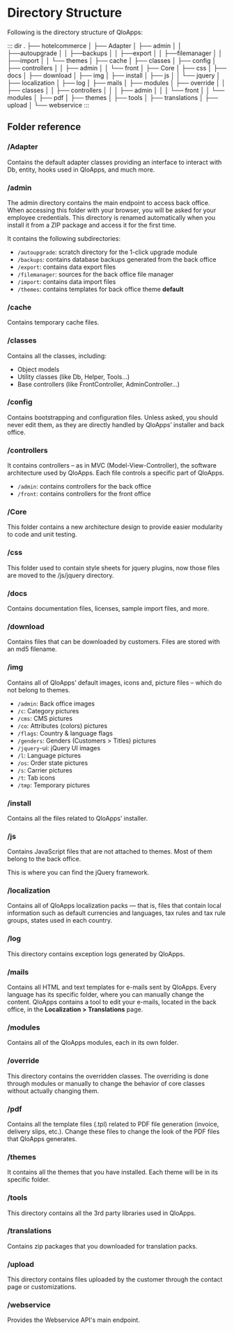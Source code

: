 #  Directory Structure

Following is the directory structure of QloApps:

::: dir
.
├──  hotelcommerce
│    ├── Adapter
│    ├── admin
│    │   ├──autoupgrade
│    │   ├──backups
│    │   ├──export
│    │   ├──filemanager
│    │   ├──import
│    │   └── themes
│    ├── cache
│    ├── classes
│    ├── config
│    ├── controllers
│    │   ├── admin
│    │   └── front
│    ├── Core
│    ├── css
│    ├── docs
│    ├── download
│    ├── img
│    ├── install
│    ├── js
│    │   └── jquery
│    ├── localization
│    ├── log
│    ├── mails
│    ├── modules
│    ├── override
│    │   ├── classes
│    │   ├── controllers
│    │   │   ├── admin
│    │   │   └── front
│    │   └── modules
│    ├── pdf
│    ├── themes
│    ├── tools
│    ├── translations
│    ├── upload
│    └── webservice
:::


## Folder reference

### /Adapter
Contains the default adapter classes providing an interface to interact with Db, entity, hooks used in QloApps, and much more.

### /admin

The admin directory contains the main endpoint to access back office. When accessing this folder with your browser, you will be asked for your employee credentials.
This directory is renamed automatically when you install it from a ZIP package and access it for the first time.

It contains the following subdirectories:

- `/autoupgrade`: scratch directory for the 1-click upgrade module
- `/backups`: contains database backups generated from the back office
- `/export`: contains data export files
- `/filemanager`: sources for the back office file manager
- `/import`: contains data import files
- `/themes`: contains templates for back office theme **default**


### /cache

Contains temporary cache files.

### /classes
Contains all the classes, including:

- Object models
- Utility classes (like Db, Helper, Tools…)
- Base controllers (like FrontController, AdminController…)

### /config

Contains bootstrapping and configuration files. Unless asked, you should never edit them, as they are directly handled by QloApps’ installer and back office.

### /controllers
It contains controllers – as in MVC (Model-View-Controller), the software architecture used by QloApps. Each file controls a specific part of QloApps.

- `/admin`: contains controllers for the back office
- `/front`: contains controllers for the front office

### /Core
This folder contains a new architecture design to provide easier modularity to code and unit testing.

### /css
This folder used to contain style sheets for jquery plugins, now those files are moved to the /js/jquery directory.

### /docs
Contains documentation files, licenses, sample import files, and more.

### /download

Contains files that can be downloaded by customers. Files are stored with an md5 filename.

### /img

Contains all of QloApps’ default images, icons and, picture files – which do not belong to themes.

- `/admin`: Back office images
- `/c`: Category pictures
- `/cms`: CMS pictures
- `/co`: Attributes (colors) pictures
- `/flags`: Country & language flags
- `/genders`: Genders (Customers > Titles) pictures
- `/jquery`-ui: jQuery UI images
- `/l`: Language pictures
- `/os`: Order state pictures
- `/s`: Carrier pictures
- `/t`: Tab icons
- `/tmp`: Temporary pictures


### /install

Contains all the files related to QloApps’ installer.

### /js

Contains JavaScript files that are not attached to themes. Most of them belong to the back office.

This is where you can find the jQuery framework.


### /localization

Contains all of QloApps localization packs — that is, files that contain local information such as default currencies and languages, tax rules and tax rule groups, states used in each country.

### /log
This directory contains exception logs generated by QloApps.

### /mails

Contains all HTML and text templates for e-mails sent by QloApps. Every language has its specific folder, where you can manually change the content. QloApps contains a tool to edit your e-mails, located in the back office, in the **Localization > Translations** page.

### /modules
Contains all of the QloApps modules, each in its own folder.

### /override
This directory contains the overridden classes. The overriding is done through modules or manually to change the behavior of core classes without actually changing them.

### /pdf

Contains all the template files (.tpl) related to PDF file generation (invoice, delivery slips, etc.). Change these files to change the look of the PDF files that QloApps generates.

### /themes

It contains all the themes that you have installed. Each theme will be in its specific folder.

### /tools
This directory contains all the 3rd party libraries used in QloApps.

### /translations

Contains zip packages that you downloaded for translation packs.

### /upload
This directory contains files uploaded by the customer through the contact page or customizations.

### /webservice

Provides the Webservice API's main endpoint.
